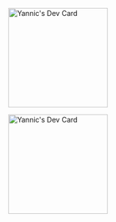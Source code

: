 <a href="https://app.daily.dev/yat"><img src="https://api.daily.dev/devcards/c038db52db7a4ef8a2aaf4f880aa7529.png?r=end" width="200" alt="Yannic's Dev Card"/></a>


<a href="https://melibo.de"><img src="https://q7m3v8j9.rocketcdn.me/wp-content/uploads/2021/06/MicrosoftTeams-image-Kopie-2.png" width="200" alt="Yannic's Dev Card"/></a>
